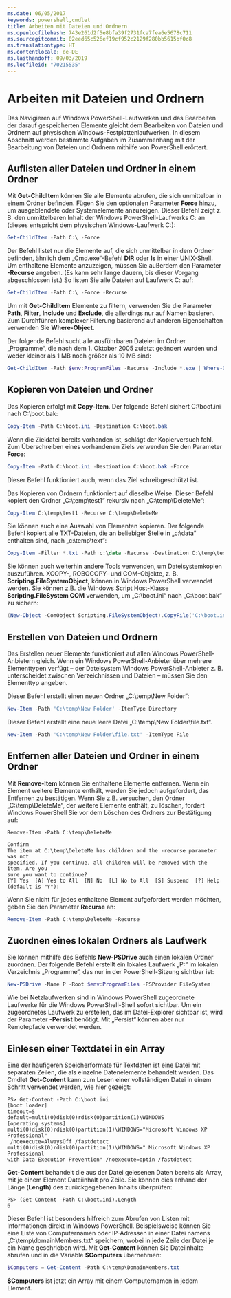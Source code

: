 ```yaml
---
ms.date: 06/05/2017
keywords: powershell,cmdlet
title: Arbeiten mit Dateien und Ordnern
ms.openlocfilehash: 743e261d2f5e8bfa39f2731fca7fea6e5678c711
ms.sourcegitcommit: 02eed65c526ef19cf952c2129f280bb5615bf0c8
ms.translationtype: HT
ms.contentlocale: de-DE
ms.lasthandoff: 09/03/2019
ms.locfileid: "70215535"
---
```

# <a name="working-with-files-and-folders"></a>Arbeiten mit Dateien und Ordnern

Das Navigieren auf Windows PowerShell-Laufwerken und das Bearbeiten der darauf gespeicherten Elemente gleicht dem Bearbeiten von Dateien und Ordnern auf physischen Windows-Festplattenlaufwerken. In diesem Abschnitt werden bestimmte Aufgaben im Zusammenhang mit der Bearbeitung von Dateien und Ordnern mithilfe von PowerShell erörtert.

## <a name="listing-all-the-files-and-folders-within-a-folder"></a>Auflisten aller Dateien und Ordner in einem Ordner

Mit **Get-ChildItem** können Sie alle Elemente abrufen, die sich unmittelbar in einem Ordner befinden. Fügen Sie den optionalen Parameter **Force** hinzu, um ausgeblendete oder Systemelemente anzuzeigen. Dieser Befehl zeigt z. B. den unmittelbaren Inhalt der Windows PowerShell-Laufwerks C: an (dieses entspricht dem physischen Windows-Laufwerk C:):

```powershell
Get-ChildItem -Path C:\ -Force
```

Der Befehl listet nur die Elemente auf, die sich unmittelbar in dem Ordner befinden, ähnlich dem „Cmd.exe“-Befehl **DIR** oder **ls** in einer UNIX-Shell. Um enthaltene Elemente anzuzeigen, müssen Sie außerdem den Parameter **-Recurse** angeben. (Es kann sehr lange dauern, bis dieser Vorgang abgeschlossen ist.) So listen Sie alle Dateien auf Laufwerk C: auf:

```powershell
Get-ChildItem -Path C:\ -Force -Recurse
```

Um mit **Get-ChildItem** Elemente zu filtern, verwenden Sie die Parameter **Path**, **Filter**, **Include** und **Exclude**, die allerdings nur auf Namen basieren. Zum Durchführen komplexer Filterung basierend auf anderen Eigenschaften verwenden Sie **Where-Object**.

Der folgende Befehl sucht alle ausführbaren Dateien im Ordner „Programme“, die nach dem 1. Oktober 2005 zuletzt geändert wurden und weder kleiner als 1 MB noch größer als 10 MB sind:

```powershell
Get-ChildItem -Path $env:ProgramFiles -Recurse -Include *.exe | Where-Object -FilterScript {($_.LastWriteTime -gt '2005-10-01') -and ($_.Length -ge 1mb) -and ($_.Length -le 10mb)}
```

## <a name="copying-files-and-folders"></a>Kopieren von Dateien und Ordner

Das Kopieren erfolgt mit **Copy-Item**. Der folgende Befehl sichert C:\\boot.ini nach C:\\boot.bak:

```powershell
Copy-Item -Path C:\boot.ini -Destination C:\boot.bak
```

Wenn die Zieldatei bereits vorhanden ist, schlägt der Kopierversuch fehl. Zum Überschreiben eines vorhandenen Ziels verwenden Sie den Parameter **Force**:

```powershell
Copy-Item -Path C:\boot.ini -Destination C:\boot.bak -Force
```

Dieser Befehl funktioniert auch, wenn das Ziel schreibgeschützt ist.

Das Kopieren von Ordnern funktioniert auf dieselbe Weise. Dieser Befehl kopiert den Ordner „C:\\temp\\test1“ rekursiv nach „C:\\temp\\DeleteMe“:

```powershell
Copy-Item C:\temp\test1 -Recurse C:\temp\DeleteMe
```

Sie können auch eine Auswahl von Elementen kopieren. Der folgende Befehl kopiert alle TXT-Dateien, die an beliebiger Stelle in „c:\\data“ enthalten sind, nach „c:\\temp\\text“:

```powershell
Copy-Item -Filter *.txt -Path c:\data -Recurse -Destination C:\temp\text
```

Sie können auch weiterhin andere Tools verwenden, um Dateisystemkopien auszuführen. XCOPY-, ROBOCOPY- und COM-Objekte, z. B. **Scripting.FileSystemObject,** können in Windows PowerShell verwendet werden. Sie können z.B. die Windows Script Host-Klasse **Scripting.FileSystem COM** verwenden, um „C:\\boot.ini“ nach „C:\\boot.bak“ zu sichern:

```powershell
(New-Object -ComObject Scripting.FileSystemObject).CopyFile('C:\boot.ini', 'C:\boot.bak')
```

## <a name="creating-files-and-folders"></a>Erstellen von Dateien und Ordnern

Das Erstellen neuer Elemente funktioniert auf allen Windows PowerShell-Anbietern gleich. Wenn ein Windows PowerShell-Anbieter über mehrere Elementtypen verfügt – der Dateisystem Windows PowerShell-Anbieter z. B. unterscheidet zwischen Verzeichnissen und Dateien – müssen Sie den Elementtyp angeben.

Dieser Befehl erstellt einen neuen Ordner „C:\\temp\\New Folder“:

```powershell
New-Item -Path 'C:\temp\New Folder' -ItemType Directory
```

Dieser Befehl erstellt eine neue leere Datei „C:\\temp\\New Folder\\file.txt“.

```powershell
New-Item -Path 'C:\temp\New Folder\file.txt' -ItemType File
```

## <a name="removing-all-files-and-folders-within-a-folder"></a>Entfernen aller Dateien und Ordner in einem Ordner

Mit **Remove-Item** können Sie enthaltene Elemente entfernen. Wenn ein Element weitere Elemente enthält, werden Sie jedoch aufgefordert, das Entfernen zu bestätigen. Wenn Sie z.B. versuchen, den Ordner „C:\\temp\\DeleteMe“, der weitere Elemente enthält, zu löschen, fordert Windows PowerShell Sie vor dem Löschen des Ordners zur Bestätigung auf:

```
Remove-Item -Path C:\temp\DeleteMe

Confirm
The item at C:\temp\DeleteMe has children and the -recurse parameter was not
specified. If you continue, all children will be removed with the item. Are you
sure you want to continue?
[Y] Yes  [A] Yes to All  [N] No  [L] No to All  [S] Suspend  [?] Help
(default is "Y"):
```

Wenn Sie nicht für jedes enthaltene Element aufgefordert werden möchten, geben Sie den Parameter **Recurse** an:

```powershell
Remove-Item -Path C:\temp\DeleteMe -Recurse
```

## <a name="mapping-a-local-folder-as-a-drive"></a>Zuordnen eines lokalen Ordners als Laufwerk

Sie können mithilfe des Befehls **New-PSDrive** auch einen lokalen Ordner zuordnen. Der folgende Befehl erstellt ein lokales Laufwerk „P:“ im lokalen Verzeichnis „Programme“, das nur in der PowerShell-Sitzung sichtbar ist:

```powershell
New-PSDrive -Name P -Root $env:ProgramFiles -PSProvider FileSystem
```

Wie bei Netzlaufwerken sind in Windows PowerShell zugeordnete Laufwerke für die Windows PowerShell-Shell sofort sichtbar.
Um ein zugeordnetes Laufwerk zu erstellen, das im Datei-Explorer sichtbar ist, wird der Parameter **-Persist** benötigt. Mit „Persist“ können aber nur Remotepfade verwendet werden.


## <a name="reading-a-text-file-into-an-array"></a>Einlesen einer Textdatei in ein Array

Eine der häufigeren Speicherformate für Textdaten ist eine Datei mit separaten Zeilen, die als einzelne Datenelemente behandelt werden. Das Cmdlet **Get-Content** kann zum Lesen einer vollständigen Datei in einem Schritt verwendet werden, wie hier gezeigt:

```
PS> Get-Content -Path C:\boot.ini
[boot loader]
timeout=5
default=multi(0)disk(0)rdisk(0)partition(1)\WINDOWS
[operating systems]
multi(0)disk(0)rdisk(0)partition(1)\WINDOWS="Microsoft Windows XP Professional"
 /noexecute=AlwaysOff /fastdetect
multi(0)disk(0)rdisk(0)partition(1)\WINDOWS=" Microsoft Windows XP Professional
with Data Execution Prevention" /noexecute=optin /fastdetect
```

**Get-Content** behandelt die aus der Datei gelesenen Daten bereits als Array, mit je einem Element Dateiinhalt pro Zeile. Sie können dies anhand der Länge (**Length**) des zurückgegebenen Inhalts überprüfen:

```
PS> (Get-Content -Path C:\boot.ini).Length
6
```

Dieser Befehl ist besonders hilfreich zum Abrufen von Listen mit Informationen direkt in Windows PowerShell. Beispielsweise können Sie eine Liste von Computernamen oder IP-Adressen in einer Datei namens „C:\\temp\\domainMembers.txt“ speichern, wobei in jede Zeile der Datei je ein Name geschrieben wird. Mit **Get-Content** können Sie Dateiinhalte abrufen und in die Variable **$Computers** übernehmen:

```powershell
$Computers = Get-Content -Path C:\temp\DomainMembers.txt
```

**$Computers** ist jetzt ein Array mit einem Computernamen in jedem Element.
